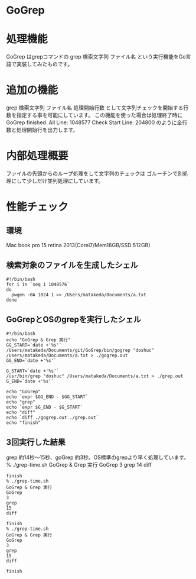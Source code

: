 GoGrep
======

# 処理機能
GoGrep はgrepコマンドの 
grep 検索文字列 ファイル名 
という実行機能をGo言語で実装してみたものです。 

# 追加の機能
grep 検索文字列 ファイル名 処理開始行数 
として文字列チェックを開始する行数を指定する事を可能にしています。 
この機能を使った場合は処理終了時に 
GoGrep finished. All Line: 1048577 Check Start Line: 204800 
のように全行数と処理開始行を出力します。

# 内部処理概要
ファイルの先頭からのループ処理をして文字列のチェックは 
ゴルーチンで別処理にして少しだけ並列処理にしています。

# 性能チェック
## 環境
Mac book pro 15 retina 2013(Corei7/Mem16GB/SSD 512GB)

## 検索対象のファイルを生成したシェル
    #!/bin/bash
    for i in `seq 1 1048576`
    do
      pwgen -0A 1024 1 >> /Users/matakeda/Documents/a.txt
    done

## GoGrepとOSのgrepを実行したシェル
    #!/bin/bash
    echo "GoGrep & Grep 実行"
    GG_START=`date +'%s'`
    /Users/matakeda/Documents/git/GoGrep/bin/gogrep "doshuc" /Users/matakeda/Documents/a.txt > ./gogrep.out
    GG_END=`date +'%s'`
    
    G_START=`date +'%s'`
    /usr/bin/grep "doshuc" /Users/matakeda/Documents/a.txt > ./grep.out
    G_END=`date +'%s'`
    
    echo "GoGrep"
    echo `expr $GG_END - $GG_START`
    echo "grep"
    echo `expr $G_END - $G_START`
    echo "diff"
    echo `diff ./gogrep.out ./grep.out`
    echo "finish"
    
## 3回実行した結果
grep 約14秒〜15秒、goGrep 約3秒。OS標準のgrepより早く処理しています。 
    % ./grep-time.sh
    GoGrep & Grep 実行
    GoGrep
    3
    grep
    14
    diff
    
    finish
    % ./grep-time.sh
    GoGrep & Grep 実行
    GoGrep
    3
    grep
    15
    diff
    
    finish
    % ./grep-time.sh
    GoGrep & Grep 実行 
    GoGrep
    3
    grep
    15
    diff
    
    finish